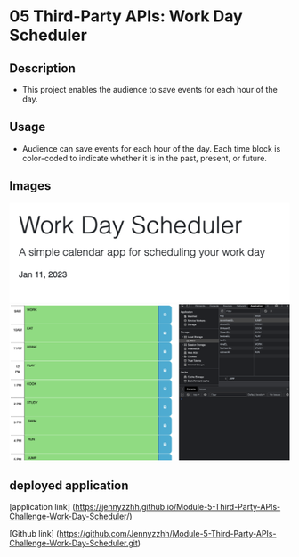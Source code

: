 # 05 Third-Party APIs: Work Day Scheduler

## Description

- This project enables the audience to save events for each hour of the day. 

## Usage

- Audience can save events for each hour of the day. Each time block is color-coded to indicate whether it is in the past, present, or future. 



## Images

![Time of the day](./Assets/images/01.png)
![Color Code & Save Events](./Assets/images/02.png)



## deployed application

[application link] (https://jennyzzhh.github.io/Module-5-Third-Party-APIs-Challenge-Work-Day-Scheduler/)

[Github link] (https://github.com/Jennyzzhh/Module-5-Third-Party-APIs-Challenge-Work-Day-Scheduler.git)

